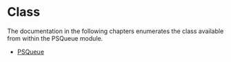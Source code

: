# Class

The documentation in the following chapters enumerates the class available from within the PSQueue module.

- [PSQueue](PSQueue.md)

